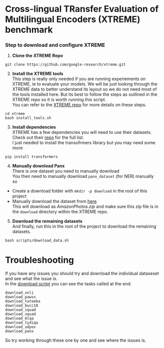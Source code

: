 # Cross-lingual TRansfer Evaluation of Multilingual Encoders (XTREME) benchmark  

### Step to download and configure XTREME
1. **Clone the XTREME Repo**
```
git clone https://github.com/google-research/xtreme.git
```

2. **Install the XTREME tools**<br>
This step is really only needed if you are running experiements on XTREME, ie to evaluate your models. We will be just looking through the XTREME data to better understand its layout so we do not need most of the tools installed here. But its best to follow the steps as outlined in the XTREME repo so it is worth running this script. <br>
You can refer to the [XTREME repo](https://github.com/google-research/xtreme#download-the-data) for more details on these steps. 
```
cd xtreme
bash install_tools.sh
```
3. **Install dependencies** <br>
XTREME has a few dependencies you will need to use their datasets. <br>
Check out their [repo](https://github.com/google-research/xtreme#download-the-data) for the full list. <br>
I just needed to install the transofrmers library but you may need some more
```
pip install transformers
```

4. **Manually download Panx**<br>
There is one dataset you need to manually download<br>
You then need to manually download `panx_dataset` (for NER) manually so<br>
* Create a download folder with `mkdir -p download` in the root of this project
* Manually download the dataset from [here](https://www.amazon.com/clouddrive/share/d3KGCRCIYwhKJF0H3eWA26hjg2ZCRhjpEQtDL70FSBN). <br>
This will download as *AmazonPhotos.zip* and make sure this zip file is in the `download` directory within the XTREME repo.

5. **Download the remaining datasets**<br>
And finally, run this in the root of the project to download the remaining datasets. <br>
```
bash scripts/download_data.sh
```

# Troubleshooting
If you have any issues you should try and download the individual dataseset and see what the issue is. <br>
In the [download script](https://github.com/google-research/xtreme/blob/master/scripts/download_data.sh) you can see the tasks called at the end: <br>
```
download_xnli
download_pawsx
download_tatoeba
download_bucc18
download_squad
download_xquad
download_mlqa
download_tydiqa
download_udpos
download_panx
```
So try working through these one by one and see where the issues is. <br>
